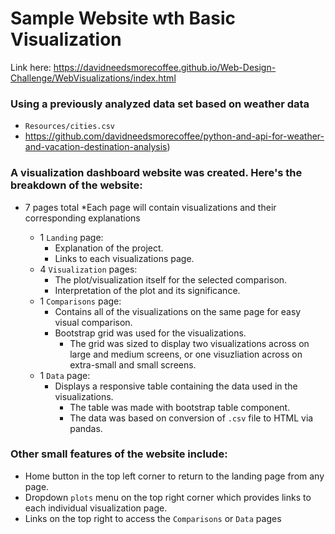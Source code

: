 # Sample Website wth Basic Visualization
Link here: https://davidneedsmorecoffee.github.io/Web-Design-Challenge/WebVisualizations/index.html

### Using a previously analyzed data set based on weather data 
* `Resources/cities.csv`
* https://github.com/davidneedsmorecoffee/python-and-api-for-weather-and-vacation-destination-analysis)

### A visualization dashboard website was created. Here's the breakdown of the website:
* 7 pages total
  *Each page will contain visualizations and their corresponding explanations

    * 1 `Landing` page:
      * Explanation of the project.
      * Links to each visualizations page.
    * 4 `Visualization` pages:
      * The plot/visualization itself for the selected comparison.
      * Interpretation of the plot and its significance.
    * 1 `Comparisons` page:
      * Contains all of the visualizations on the same page for easy visual comparison.
      * Bootstrap grid was used for the visualizations.
        * The grid was sized to display two visualizations across on large and medium screens, or one visuzliation across on extra-small and small screens.
    * 1 `Data` page:
      * Displays a responsive table containing the data used in the visualizations.
        * The table was made with bootstrap table component.
        * The data was based on conversion of `.csv` file to HTML via pandas.

### Other small features of the website include:
  * Home button in the top left corner to return to the landing page from any page.
  * Dropdown `plots` menu on the top right corner which provides links to each individual visualization page.
  * Links on the top right to access the `Comparisons` or `Data` pages
